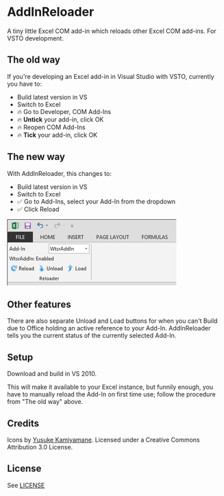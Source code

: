 # AddInReloader

A tiny little Excel COM add-in which reloads other Excel COM add-ins. For VSTO development.

## The old way

If you're developing an Excel add-in in Visual Studio with VSTO, currently you have to:

 * Build latest version in VS
 * Switch to Excel
 * :fire: Go to Developer, COM Add-Ins
 * :fire: **Untick** your add-in, click OK
 * :fire: Reopen COM Add-Ins
 * :fire: **Tick** your add-in, click OK

## The new way

With AddInReloader, this changes to:

 * Build latest version in VS
 * Switch to Excel
 * :white_check_mark: Go to Add-Ins, select your Add-In from the dropdown
 * :white_check_mark: Click Reload
 
![Reloader Screenshot](./screenshot1.png)

## Other features

There are also separate Unload and Load buttons for when you can't Build due to Office holding an active reference to your Add-In. AddInReloader tells you the current status of the currently selected Add-In.

## Setup

Download and build in VS 2010.

This will make it available to your Excel instance, but funnily enough, you have to manually reload the Add-In on first time use; follow the procedure from "The old way" above.


## Credits

Icons by [Yusuke Kamiyamane](http://p.yusukekamiyamane.com/). Licensed under a Creative Commons Attribution 3.0 License.

## License

See [LICENSE](./LICENSE.txt)